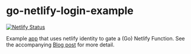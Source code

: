 # go-netlify-login-example
[![Netlify Status](https://api.netlify.com/api/v1/badges/2666ce6f-a129-4c0d-b237-c185eef4ced7/deploy-status)](https://app.netlify.com/sites/go-netlify-login-example/deploys)

Example [app](https://go-netlify-login-example.netlify.app/) that uses netlify identity to gate a (Go) Netlify Function. See the accompanying [Blog post](https://matthewkrump.com/2020-07-13-netlify-go-functions/) for more detail.

